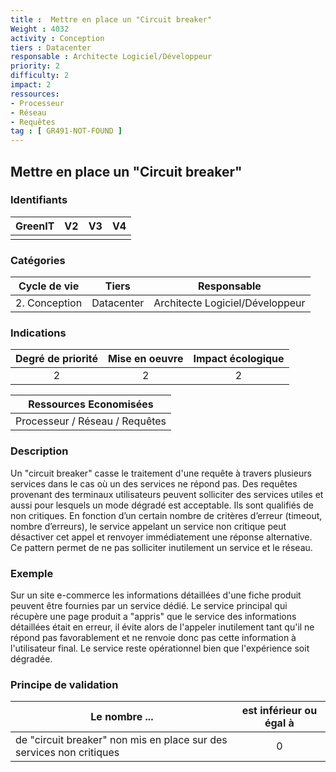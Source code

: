 ```yaml
---
title :  Mettre en place un "Circuit breaker"
Weight : 4032
activity : Conception
tiers : Datacenter
responsable : Architecte Logiciel/Développeur
priority: 2
difficulty: 2
impact: 2
ressources:
- Processeur
- Réseau
- Requêtes
tag : [ GR491-NOT-FOUND ]
---
```


## Mettre en place un "Circuit breaker"

### Identifiants

| GreenIT | V2  | V3  | V4  |
|:-------:|:---:|:---:|:---:|
|         |     |     |     |

### Catégories

| Cycle de vie  |   Tiers    |           Responsable           |
|:-------------:|:----------:|:-------------------------------:|
| 2. Conception | Datacenter | Architecte Logiciel/Développeur |

### Indications

| Degré de priorité | Mise en oeuvre | Impact écologique |
|:-----------------:|:--------------:|:-----------------:|
|         2         |       2        |         2         |

|Ressources Economisées                                      |
|:-----------------------------------------------------:|
|            Processeur / Réseau / Requêtes             |

### Description

Un "circuit breaker" casse le traitement d'une requête à travers plusieurs services dans le cas où un des services ne répond pas.
Des requêtes provenant des terminaux utilisateurs peuvent solliciter des services utiles et aussi pour lesquels un mode dégradé est acceptable.
Ils sont qualifiés de non critiques.
En fonction d’un certain nombre de critères d’erreur (timeout, nombre d’erreurs), le service appelant un service non critique
peut désactiver cet appel et renvoyer immédiatement une réponse alternative.
Ce pattern permet de ne pas solliciter inutilement un service et le réseau.

### Exemple

Sur un site e-commerce les informations détaillées d'une fiche produit peuvent être fournies par un service dédié. 
Le service principal qui récupère une page produit a "appris" que le service des informations détaillées était en erreur, il évite alors
de l'appeler inutilement tant qu'il ne répond pas favorablement et ne renvoie donc pas cette information à l'utilisateur final.
Le service reste opérationnel bien que l'expérience soit dégradée.

### Principe de validation

| Le nombre ...                                                        | est inférieur ou égal à |
|----------------------------------------------------------------------|:-----------------------:|
| de "circuit breaker" non mis en place sur des services non critiques |            0            |
